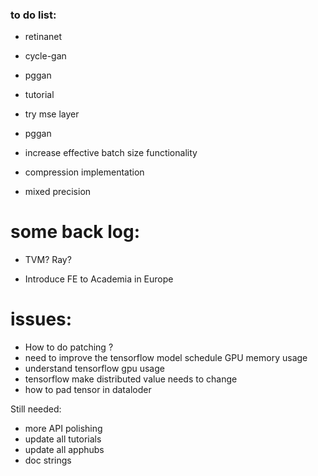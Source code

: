 
### to do list:
* retinanet
* cycle-gan
* pggan
* tutorial
* try mse layer

* pggan

* increase effective batch size functionality

* compression implementation

* mixed precision



# some back log:
* TVM? Ray?

* Introduce FE to Academia in Europe


# issues:
* How to do patching ?
* need to improve the tensorflow model schedule GPU memory usage
* understand tensorflow gpu usage
* tensorflow make distributed value needs to change
* how to pad tensor in dataloder

Still needed:
* more API polishing
* update all tutorials
* update all apphubs
* doc strings
